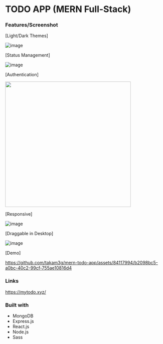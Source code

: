 # TODO APP (MERN Full-Stack)


### Features/Screenshot

[Light/Dark Themes]

![image](https://github.com/takam3g/mern-todo-app/assets/84117994/2cbe02f1-6716-4070-8510-7ad7ad0721f9)

[Status Management]

![image](https://github.com/takam3g/mern-todo-app/assets/84117994/0b737c19-2db1-426e-85c6-3e72a17892da)

[Authentication]

<img src="https://github.com/takam3g/mern-todo-app/assets/84117994/0820f6b3-a360-4818-a625-eef466def081" width=400px>

[Responsive]

![image](https://github.com/takam3g/mern-todo-app/assets/84117994/361350e6-c062-4840-82bb-b76f2eb4f82f)

[Draggable in Desktop]

![image](https://github.com/takam3g/mern-todo-app/assets/84117994/42c43fea-7be7-41e9-8c7d-3d30312e653f)


[Demo]

https://github.com/takam3g/mern-todo-app/assets/84117994/b2098bc5-a0bc-40c2-99cf-755ae10816d4


### Links

https://mytodo.xyz/

### Built with

- MongoDB
- Express.js
- React.js
- Node.js
- Sass
